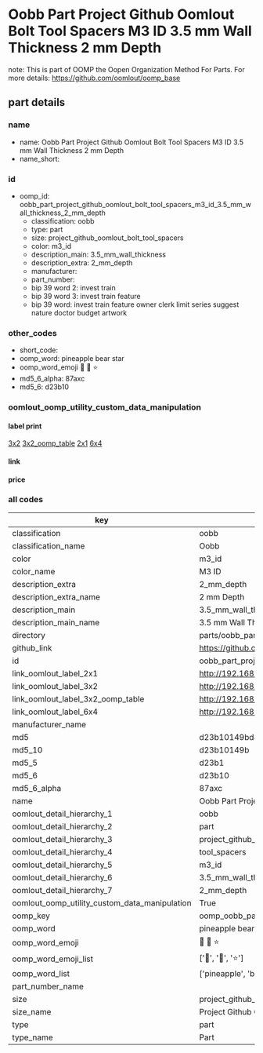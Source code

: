 # Oobb Part Project Github Oomlout Bolt Tool Spacers M3 ID 3.5 mm Wall Thickness 2 mm Depth  

note: This is part of OOMP the Oopen Organization Method For Parts. For more details: https://github.com/oomlout/oomp_base

##  part details
  







### name
* name: Oobb Part Project Github Oomlout Bolt Tool Spacers M3 ID 3.5 mm Wall Thickness 2 mm Depth
* name_short: 
### id
* oomp_id: oobb_part_project_github_oomlout_bolt_tool_spacers_m3_id_3.5_mm_wall_thickness_2_mm_depth
  * classification: oobb
  * type: part
  * size: project_github_oomlout_bolt_tool_spacers
  * color: m3_id
  * description_main: 3.5_mm_wall_thickness
  * description_extra: 2_mm_depth
  * manufacturer: 
  * part_number: 
  * bip 39 word 2: invest train
  * bip 39 word 3: invest train feature
  * bip 39 word: invest train feature owner clerk limit series suggest nature doctor budget artwork

### other_codes
* short_code: 
* oomp_word: pineapple bear star
* oomp_word_emoji :pineapple: :bear: :star:
* md5_6_alpha: 87axc
* md5_6: d23b10






### oomlout_oomp_utility_custom_data_manipulation
#### label print
[3x2](http://192.168.1.245:1112/?label=oomp%2087axc)
[3x2_oomp_table](http://192.168.1.108:1112/?label=oomp%2087axc)
[2x1](http://192.168.1.242:1112/?label=oomp%2087axc)
[6x4](http://192.168.1.55:1112/?label=oomp%2087axc)    

#### link

                              

#### price







### all codes 
| key | value |  
| --- | --- |  
| classification | oobb |  
| classification_name | Oobb |  
| color | m3_id |  
| color_name | M3 ID |  
| description_extra | 2_mm_depth |  
| description_extra_name | 2 mm Depth |  
| description_main | 3.5_mm_wall_thickness |  
| description_main_name | 3.5 mm Wall Thickness |  
| directory | parts/oobb_part_project_github_oomlout_bolt_tool_spacers_m3_id_3.5_mm_wall_thickness_2_mm_depth |  
| github_link | https://github.com/oomlout/oomlout_oomp_part_src/tree/main/parts/oobb_part_project_github_oomlout_bolt_tool_spacers_m3_id_3.5_mm_wall_thickness_2_mm_depth |  
| id | oobb_part_project_github_oomlout_bolt_tool_spacers_m3_id_3.5_mm_wall_thickness_2_mm_depth |  
| link_oomlout_label_2x1 | http://192.168.1.242:1112/?label=oomp%2087axc |  
| link_oomlout_label_3x2 | http://192.168.1.245:1112/?label=oomp%2087axc |  
| link_oomlout_label_3x2_oomp_table | http://192.168.1.108:1112/?label=oomp%2087axc |  
| link_oomlout_label_6x4 | http://192.168.1.55:1112/?label=oomp%2087axc |  
| manufacturer_name |  |  
| md5 | d23b10149bd8f882079539e2a879c3af |  
| md5_10 | d23b10149b |  
| md5_5 | d23b1 |  
| md5_6 | d23b10 |  
| md5_6_alpha | 87axc |  
| name | Oobb Part Project Github Oomlout Bolt Tool Spacers M3 ID 3.5 mm Wall Thickness 2 mm Depth |  
| oomlout_detail_hierarchy_1 | oobb |  
| oomlout_detail_hierarchy_2 | part |  
| oomlout_detail_hierarchy_3 | project_github_bolt |  
| oomlout_detail_hierarchy_4 | tool_spacers |  
| oomlout_detail_hierarchy_5 | m3_id |  
| oomlout_detail_hierarchy_6 | 3.5_mm_wall_thickness |  
| oomlout_detail_hierarchy_7 | 2_mm_depth |  
| oomlout_oomp_utility_custom_data_manipulation | True |  
| oomp_key | oomp_oobb_part_project_github_oomlout_bolt_tool_spacers_m3_id_3.5_mm_wall_thickness_2_mm_depth |  
| oomp_word | pineapple bear star |  
| oomp_word_emoji | :pineapple: :bear: :star: |  
| oomp_word_emoji_list | [':pineapple:', ':bear:', ':star:'] |  
| oomp_word_list | ['pineapple', 'bear', 'star'] |  
| part_number_name |  |  
| size | project_github_oomlout_bolt_tool_spacers |  
| size_name | Project Github Oomlout Bolt Tool Spacers |  
| type | part |  
| type_name | Part |  
